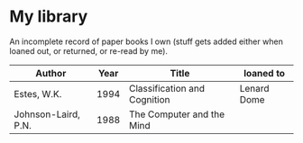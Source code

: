 # My library

An incomplete record of paper books I own (stuff gets added either when loaned out, or returned, or re-read by me). 

| Author | Year | Title | loaned to |
| ------ | ---- | ----- | --------- |
| Estes, W.K. | 1994 | Classification and Cognition | Lenard Dome |
| Johnson-Laird, P.N. | 1988 | The Computer and the Mind |   |
